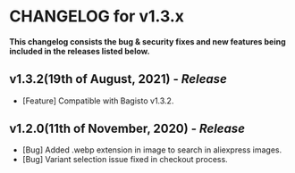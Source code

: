 # CHANGELOG for v1.3.x

#### This changelog consists the bug & security fixes and new features being included in the releases listed below.

## **v1.3.2(19th of August, 2021)** - _Release_

- [Feature] Compatible with Bagisto v1.3.2.

## **v1.2.0(11th of November, 2020)** - _Release_

- [Bug] Added .webp extension in image to search in aliexpress images.
- [Bug] Variant selection issue fixed in checkout process.
